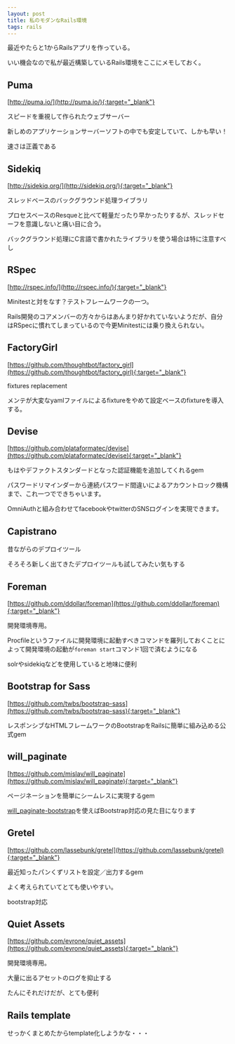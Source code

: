 ```yaml
---
layout: post
title: 私のモダンなRails環境
tags: rails
---
```


最近やたらと1からRailsアプリを作っている。

いい機会なので私が最近構築しているRails環境をここにメモしておく。

## Puma

[http://puma.io/](http://puma.io/){:target="_blank"}

スピードを重視して作られたウェブサーバー

新しめのアプリケーションサーバーソフトの中でも安定していて、しかも早い！

速さは正義である

## Sidekiq

[http://sidekiq.org/](http://sidekiq.org/){:target="_blank"}

スレッドベースのバックグラウンド処理ライブラリ

プロセスベースのResqueと比べて軽量だったり早かったりするが、スレッドセーフを意識しないと痛い目に合う。

バックグラウンド処理にC言語で書かれたライブラリを使う場合は特に注意すべし


## RSpec

[http://rspec.info/](http://rspec.info/){:target="_blank"}

Minitestと対をなす？テストフレームワークの一つ。

Rails開発のコアメンバーの方々からはあんまり好かれていないようだが、自分はRSpecに慣れてしまっているので今更Minitestには乗り換えられない。

## FactoryGirl

[https://github.com/thoughtbot/factory_girl](https://github.com/thoughtbot/factory_girl){:target="_blank"}

fixtures replacement

メンテが大変なyamlファイルによるfixtureをやめて設定ベースのfixtureを導入する。

## Devise

[https://github.com/plataformatec/devise](https://github.com/plataformatec/devise){:target="_blank"}

もはやデファクトスタンダードとなった認証機能を追加してくれるgem

パスワードリマインダーから連続パスワード間違いによるアカウントロック機構まで、これ一つでできちゃいます。

OmniAuthと組み合わせてfacebookやtwitterのSNSログインを実現できます。

## Capistrano

昔ながらのデプロイツール

そろそろ新しく出てきたデプロイツールも試してみたい気もする

## Foreman

[https://github.com/ddollar/foreman](https://github.com/ddollar/foreman){:target="_blank"}

開発環境専用。

Procfileというファイルに開発環境に起動すべきコマンドを羅列しておくことによって開発環境の起動が`foreman start`コマンド1回で済むようになる

solrやsidekiqなどを使用していると地味に便利

## Bootstrap for Sass

[https://github.com/twbs/bootstrap-sass](https://github.com/twbs/bootstrap-sass){:target="_blank"}

レスポンシブなHTMLフレームワークのBootstrapをRailsに簡単に組み込める公式gem

## will_paginate

[https://github.com/mislav/will_paginate](https://github.com/mislav/will_paginate){:target="_blank"}

ページネーションを簡単にシームレスに実現するgem

[will_paginate-bootstrap](https://github.com/bootstrap-ruby/will_paginate-bootstrap)を使えばBootstrap対応の見た目になります

## Gretel

[https://github.com/lassebunk/gretel](https://github.com/lassebunk/gretel){:target="_blank"}

最近知ったパンくずリストを設定／出力するgem

よく考えられていてとても使いやすい。

bootstrap対応

## Quiet Assets

[https://github.com/evrone/quiet_assets](https://github.com/evrone/quiet_assets){:target="_blank"}

開発環境専用。

大量に出るアセットのログを抑止する

たんにそれだけだが、とても便利

## Rails template

せっかくまとめたからtemplate化しようかな・・・
